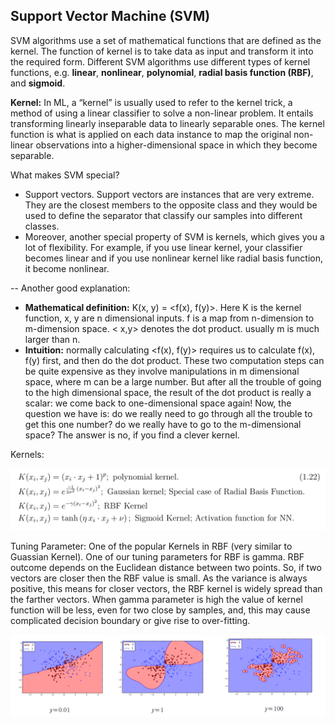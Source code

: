 ## Support Vector Machine (SVM)

SVM algorithms use a set of mathematical functions that are defined as the kernel. The function of kernel is to take data as input and transform it into the required form. Different SVM algorithms use different types of kernel functions, e.g. **linear**, **nonlinear**, **polynomial**, **radial basis function (RBF)**, and **sigmoid**.

**Kernel:** In ML, a “kernel” is usually used to refer to the kernel trick, a method of using a linear classifier to solve a non-linear problem. It entails transforming linearly inseparable data to linearly separable ones. The kernel function is what is applied on each data instance to map the original non-linear observations into a higher-dimensional space in which they become separable.

What makes SVM special?
  * Support vectors. Support vectors are instances that are very extreme. They are the closest members to the opposite class and they would be used to define the separator that classify our samples into different classes. 
  * Moreover, another special property of SVM is kernels, which gives you a lot of flexibility. For example, if you use linear kernel, your classifier becomes linear and if you use nonlinear kernel like radial basis function, it become nonlinear. 


-- Another good explanation:
  * **Mathematical definition:** K(x, y) = <f(x), f(y)>. Here K is the kernel function, x, y are n dimensional inputs. f is a map from n-dimension to m-dimension space. < x,y> denotes the dot product. usually m is much larger than n.
  * **Intuition:** normally calculating <f(x), f(y)> requires us to calculate f(x), f(y) first, and then do the dot product. These two computation steps can be quite expensive as they involve manipulations in m dimensional space, where m can be a large number. But after all the trouble of going to the high dimensional space, the result of the dot product is really a scalar: we come back to one-dimensional space again! Now, the question we have is: do we really need to go through all the trouble to get this one number? do we really have to go to the m-dimensional space? The answer is no, if you find a clever kernel.
  
  
  Kernels:
  
![KernelFunctions](Kernels.png)


Tuning Parameter:
One of the popular Kernels in RBF (very similar to Guassian Kernel). One of our tuning parameters for RBF is gamma. RBF outcome depends on the Euclidean distance between two points. So, if two vectors are closer then the RBF value is small. As the variance is always positive, this means for closer vectors, the RBF kernel is widely spread than the farther vectors. When gamma parameter is high the value of kernel function will be less, even for two close by samples, and, this may cause complicated decision boundary or give rise to over-fitting. 

![RBF Gamma](gammatuning.png)

